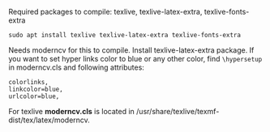 Required packages to compile: texlive, texlive-latex-extra, texlive-fonts-extra

```
sudo apt install texlive texlive-latex-extra texlive-fonts-extra
``` 

Needs moderncv for this to compile. Install texlive-latex-extra package.
If you want to set hyper links color to blue or any other color, find
`\hypersetup` in moderncv.cls and following attributes:

```
colorlinks,
linkcolor=blue,
urlcolor=blue,
``` 

For texlive **moderncv.cls** is located in /usr/share/texlive/texmf-dist/tex/latex/moderncv.
